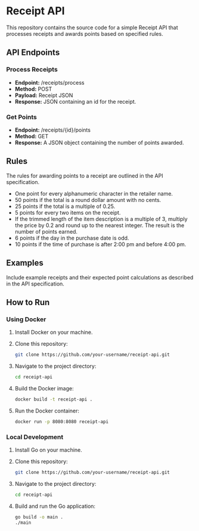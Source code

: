 # Receipt API

This repository contains the source code for a simple Receipt API that processes receipts and awards points based on specified rules.

## API Endpoints

### Process Receipts

- **Endpoint:** /receipts/process
- **Method:** POST
- **Payload:** Receipt JSON
- **Response:** JSON containing an id for the receipt.

### Get Points

- **Endpoint:** /receipts/{id}/points
- **Method:** GET
- **Response:** A JSON object containing the number of points awarded.

## Rules

The rules for awarding points to a receipt are outlined in the API specification.

- One point for every alphanumeric character in the retailer name.
- 50 points if the total is a round dollar amount with no cents.
- 25 points if the total is a multiple of 0.25.
- 5 points for every two items on the receipt.
- If the trimmed length of the item description is a multiple of 3, multiply the price by 0.2 and round up to the nearest integer. The result is the number of points earned.
- 6 points if the day in the purchase date is odd.
- 10 points if the time of purchase is after 2:00 pm and before 4:00 pm.

## Examples

Include example receipts and their expected point calculations as described in the API specification.

## How to Run

### Using Docker

1. Install Docker on your machine.
2. Clone this repository:

    ```bash
    git clone https://github.com/your-username/receipt-api.git
    ```

3. Navigate to the project directory:

    ```bash
    cd receipt-api
    ```

4. Build the Docker image:

    ```bash
    docker build -t receipt-api .
    ```

5. Run the Docker container:

    ```bash
    docker run -p 8080:8080 receipt-api
    ```

### Local Development

1. Install Go on your machine.
2. Clone this repository:

    ```bash
    git clone https://github.com/your-username/receipt-api.git
    ```

3. Navigate to the project directory:

    ```bash
    cd receipt-api
    ```

4. Build and run the Go application:

    ```bash
    go build -o main .
    ./main
    ```

